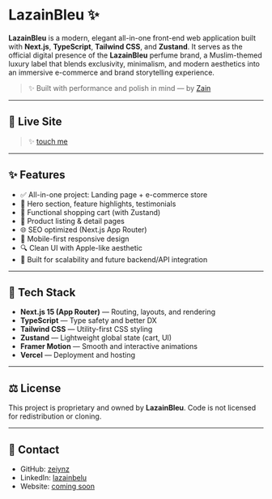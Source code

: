 # LazainBleu ✨

**LazainBleu** is a modern, elegant all-in-one front-end web application built with **Next.js**, **TypeScript**, **Tailwind CSS**, and **Zustand**. It serves as the official digital presence of the **LazainBleu** perfume brand, a Muslim-themed luxury label that blends exclusivity, minimalism, and modern aesthetics into an immersive e-commerce and brand storytelling experience.

> ✨ Built with performance and polish in mind — by [Zain](https://github.com/zeiynz)

---

## 📍 Live Site

> ✨ [touch me](https://lazainbleu.vercel.app)

---

## ✨ Features

- ✅ All-in-one project: Landing page + e-commerce store
- 🌟 Hero section, feature highlights, testimonials
- 🛒 Functional shopping cart (with Zustand)
- 🏬 Product listing & detail pages
- 🌐 SEO optimized (Next.js App Router)
- 🍎 Mobile-first responsive design
- 🔍 Clean UI with Apple-like aesthetic
- 🤖 Built for scalability and future backend/API integration

---

## 🔧 Tech Stack

- **Next.js 15 (App Router)** — Routing, layouts, and rendering
- **TypeScript** — Type safety and better DX
- **Tailwind CSS** — Utility-first CSS styling
- **Zustand** — Lightweight global state (cart, UI)
- **Framer Motion** — Smooth and interactive animations
- **Vercel** — Deployment and hosting

---

## ⚖️ License

This project is proprietary and owned by **LazainBleu**. Code is not licensed for redistribution or cloning.

---

## 💬 Contact

- GitHub: [zeiynz](https://github.com/zeiynz)
- LinkedIn: [lazainbelu](https://www.linkedin.com/company/lazainbleu)
- Website: [coming soon](https://lazainbleu.com)